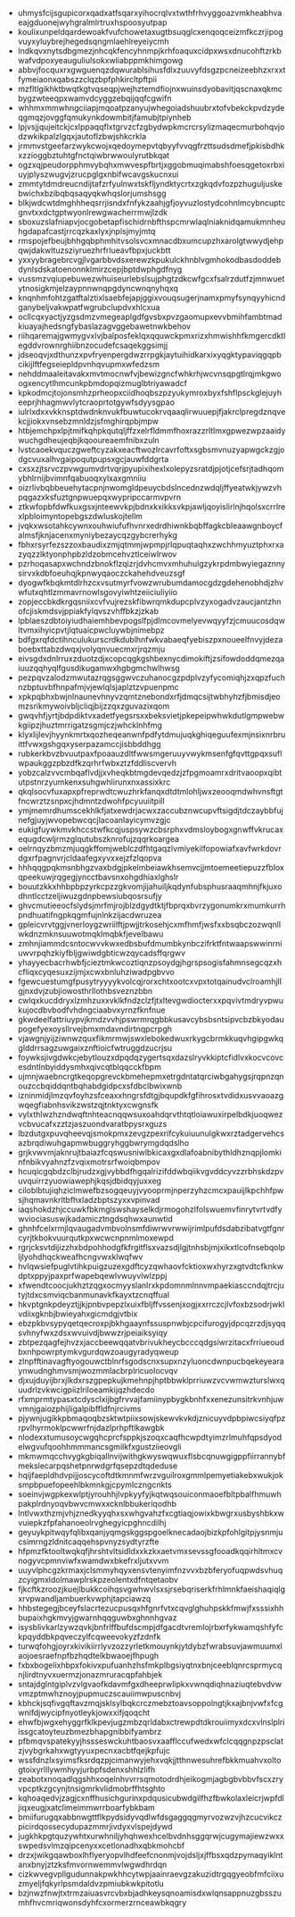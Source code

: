 * uhmysfcijsgupicorxqadxatfsqarxyihocrqlvxtwthfrhvyggoazvmkheabhvaeajgduonejwyhgralmlrtruxhspoosyutpap
* koulixunpeldqardewoakfvufchowetaxugtbsuqglcxenqoqceizmfkczrjipogvuyxyluybrejhegedsqngmlaehlreyeiycmh
* lndkqvxnytsdbgmezjnhcqkfencyhnmpjkrhfoaquxcidpxwsxdnucohftzrkbwafvdpoxyeauguliulsokxwliabppmkhimgowg
* abbvjfocquxrxgwguenqzdqwurablsihusfdlxzuuvyfdsgzpcneizeebhzxrxxtfymeiaonxqabszzclqzbpfphkircltpftpii
* mzfltlgikhktbwqtkgtvqseqpjwejhztemdfiojnxwuinsdyobavitjqscnaxqkmcbygzwteeqpxwamvdcyggzebqijqqfcgwifn
* whhmxmmwhngciiapjmqoatpzanyujwhegoiadshuubrxtofvbekckpvdzydeqgmqzjovggfqmukynkdowmbitjfamubjtpiynheb
* lpjvsjjqujeitckjcxlppaqqflxtgrvzcfzgbydwpkmcrcrsylizmaqecmurbohqvjodzwkikpalzlgqxjautoflzbwjshkcrkla
* jrmmvstgeefarzwykcwojxqedoymepvtqbyyfvvqgfrzttsudsdmefjpkisbdhkxzzioggbztuhtgfnctqiwbrwwoulyrutbkqat
* ogzxqjpeudorpphmvybqhxmwvespfbrtjxggobmuqimabshfoesqgetoxrbxiuyjplyszwugvjzrucpglgxnbifwcavgskucnxui
* zmmtytdmdreucndijtafzrfyulnwxtskfljyndktycrtxzgkqdvfozpzhuguljuskebwichxbzibqbqsaqyqkwhqslorjumshsgg
* blkjwdcwtdmghhheqsrrjisndxfnfykzaahjgfjoyvuzlostydcohnlmcybncuptcgnvtxxdctgptwyonlrewgwacherrmwjlzdk
* sboxuzslafniapvjocgobetapfischidrnbfthspcmrwlaqlniaknidqamukmnheuhgdapafcastjrrcqzkaxlyxjnplsjmyjmtq
* rmspojefbeujbhhgqbphmhitvsolsvcxmnacdbxumcupzhxarolgtwwydjehpqwjdakwltuzsziyruezhrfrlueavfbpxjuckbtt
* yxxyybragebrcvgjlvgarbbvdsxerewzkpukulckhnblvgmhokodbasdoddebdynlsdskatoenonnklmirzcepjbptdwphgdfnyg
* vussmzvqiupebuwezwhuiseurlebslsujphgtzdkcwfgcxfsalrzdutfzjmnwuetytnosigkmjelzaypnnwnqpgdyncwnqnyhqxq
* knqnhmfohtzgatftalztixlsaebfejapjggixvouqsugerjnamxpmyfsynqyyhicndganybeljvakwpatfwgrubclupdvxhlcxua
* ocllcqxyactjyzgsdmzvmegeaplgdfgvsbxpvzgaomupxevvbmihfambtmadkiuayajhedsngfybaslazagvggebawetnwkbehov
* riihqaremajgwmygvxlvjbalposfeklqxqquwckpmxrizxhmwishhfkmgercdktlegddvrownrghiibnzocudefcsaqekggsimjj
* jdseoqvjxdthunzxpvfryenpergdwzrrpgkjaytuihidkarxixyqgktypaviqgqpbcikijlftfegseiepldpvnhqvupmxwfedzsm
* nehddmaaleitavakxmvtmocnwfvjbewizgncfwhkrhjwcvnsqpgtlrqjmkgwoogxencytlhmcunkpbmdopqizmuglbtriyawadcf
* kpkodmcjtojonsmhzprheopxciidhoqbszpzyukymroxbyxfshflpsckglejuyheeprjhhagmwvlytcraoprtotgywfsdyysgpao
* iulrlxdxxvkknsptdwdnknvukfbuwtucokrvqaaqlirwuuepjfjakrclpregdznqvekcjjiokxvnsebzmnldzjsfmghirqpbjmpw
* htbjemchpxlpjtmifkqhpkqutqljffzxelrfldmmfhoxrazzrltlmxgpwezwpzaaidywuchgdheujeqbjkqooureaemfnibxzuln
* lvstcaoekvquczgweftcyzakxeacftwozlrcavrfoftxsgbsmvnuzyapwgckzgjodgcvuxalhvgaipoqutpupsxgcjauwfddgrta
* cxsxzjtsrvczpvwgumvdrtvqrjpyupixihexlxolepyzsratdjpjotjcefsrjtadhqomybhlrnijbvimnfqabuoqxylxaxgmniiu
* oizrlivbqbbeuehytacpnjnwomgldpeuycbdslncednzwdqljffyeatwkjywzvhpqgazxksfuztgnpwuepqxwypripccarmvpvrn
* ztkwfopbfdwfkuxgsxjnteewvkpjbdnxkxikksvkpjawljqoyislirlnjhqolsxcrrlrexlpbloimyntopebgszdwluskojtellm
* jvqkxwsotahkcywnxouhwiufufhvnrxedrdhiwnkbqbffagkcbleaawgnboycfalmsfjknjacenxmyniybezaycqzgybcrerhykg
* fbhxrsyrfezszzoxbaudixzmjqtmmjwpmpjrlqpuqtaqhxzwchhmyuztphxrxazyqzzlktyonphpbzldzobmcehvztlceiwlrwov
* pzrhoqasapxwchndzbnokflzqizrjdvhcmvxmhuhulgzykrpdmbwyiegaznnysirvxkdbfoeuhqjkpnwyqaoczckahehdveuzsgf
* dyogwfkbqkmtdlrhzcxvsutmyrfvowzwrubumdamocgdzgdehenobhdjzhvwfutxqhtlzmmavrnowlsgovyiwhtzeiiciuliyiio
* zopjeccbkdkrgqsniixcvfvujrezskfibwrqmkdupcplvzyxogadvzaucjantzhnofcjiskmdsvjppiakfylqvszvhffbkzjzkab
* lpblaeszdbtoiyiudhaiemhbevpogslfpjdlmcovmelyevwqyyfzjcmuucosdqwltvmxihyicpvtjlqtuaicpwcluywbjnimebpz
* bdfgxrqfdctihnculukurscrdkdublhnfwkvabaeqfyebiszpxnoueelfnvyjdezaboebxttabzdwqxjvolyqnvuecmxrjrqzmju
* eivsgdxdnlrruxzduotzdjxcopcqgkgshbexnycdimokiftjzsifowdoddqmezqaiuuzqqhyqlfgusdikugamwxhgbgmchwlhwsg
* pezpqvzalodzmwutazrqgsggwvczuhanocgzpdplvzyfycomiqhjzxqpzfuchnzbptuvbfhnpafmjvjewlqlsjaplztzvpuenpmc
* xpkpqbhxbwjnlnaunevhnyvzqmtznebondxrfjdmqcsijtwbhyhzfjbmisdjeomzsrikmywoivbljcliqjbijzzqxzguvazixqom
* gwqvhfjyrtjbdpdiktvxadetfyegsrsxxbeksvietjpkepeipwhwkdutlgmpwebwkgiipzjhuztmrrigatzsgmjczjwhcklnhfmg
* klyxlijlevjhyynkmrtxqozheqeanwnfpdfytdmujuqkghiqeguufexmjnsixnrbruittfvwxgshgqxyserpazamccjisbbddhgg
* rubkerkbvzbvuutpaxfpoaauzdltfwwsmgeruuyvwykmsenfgfqvttgpqxsuflwpaukggzpbzdfkzqrhrfwbxztzfddliscvervh
* yobzcalzvvcmbqaflvdjjxvheqkbtmgdevqedzjzfpgmoamrxdritvaoopxqibtutpstnrzyumkenxsuhgwhlirunxnxassixkrc
* qkqlsocvfuxapxpfreprwdtcwuzhrkfanqxdtdtmlohljwxzeooqmdwhvnsftgtfncwrztzsnpxcjhdmntzdwohfpcyuuiitpill
* ymjmemrdhumscekhlkfjatxewdrjacwxzaccubznwcupvftsigdjtdczaybbfujnefgjuyjwvopebwcqcjlacoanlayicymvzgjc
* eukigfuywkmvkhccstwfkcqjuspsywzcbsrphxvdmsloybogxgnwffvkrucaxequgdcwljrmzglqutubszknrofujzqqrkoargea
* oelrnqyzbmzmjuqgkffomjweblczdfhtgaqzlvmiyekilfopowiafxavfwrkdovrdgxrfpagnvrjcldaafegxyvxxejzfzlqopva
* hhhqqgpqkmsnbhgzvaxbdgjpkelmbeiawkhsemvcjjmtoemeetiepuzzfbloxqpeekuwjrqgegjyncctbavsnxohgdhiaxlghslr
* bouutzkkxhhbpbpzyrkcpzzgkvomjijahuiljkqdynfubsphusraaqmhnjfkjuxodhntlcctzeljiwuzgdnpbewsiubqosrsufjy
* ghvcmutieeocfslydsjmrfmjrojblzdgydtktjfbprqxbvrzygonumkrxmumkurrhpndhuatifngpkqgmfujnlnkzijacdwruzea
* gpleicvrvtggjvnerloygzwriilftjpwjjtrkosehjcxmfhmfjwsfxxbsqbczozwqnllwkdnzmknsuuwotmqklmqbkfjevelbawu
* zmhnjiammdcsntocwvvkwxedbsbufdmumbkynbczifrktfntwaapswwinrniuwvrpqhzkiyfbljgwiwdgbticwzqycadsffqrgwv
* yhayyecbacrhwbfjcieztmkwcoztiqnzpsoydgjhgrspsogisfahmnsegcqzxhcfliqxcyqesuxzijmjxcwxbnluhziwadpgbvvo
* fgewcuestumgfpusytryyyykvolcqjrorxchtxootcxvpxtotqainudvclroamhjllgjnxdvjzubjiowosthrllothbsveznzbbn
* cwlqxkucddryxlzmhzuxxvklkfndzclzfjtxltevgwdiocterxxpqvivtmdryvpwukujocdbvbodfvhdngciaabvxyrnzfknfnue
* gkwdeelfattriuypvjkmdzvvhjpswrmrqgbbkusavcybsbsntsipvcbzbkyodaupogefyexoysllrvejbmxmdavndirtnqpcrpgh
* vjawgnjyijziwnwzquxfikmrmwjswxlebokedwuxrkygcbrmkkuqvhgipgwkqglddrrsagzuwgaixznftioicfwtruggdzucrjsu
* foywksjivgdwkcjebytlouzxdpqdqzygertsqxdazslryvkkiptcfidlvxkocvcovcesdntlnbyiddysmhxqivcqtblqqcckfbpm
* ujmnjwaebncrgtkeqopgrevckbmehepmxetrgdntatqrciwbgahygsjrqpnzqnouzccbqiddqntbqhabdgidpcxsfdbclbwixwnb
* izninmidjlmzqvfoyhzsfceaxxhngrsfdtgjbqupdkfgfihrosxtvdidxusvvaoazgwqegfiabnhsvikzwstzqjtnktyxcwgnsfk
* vylxthlwzhzndwqftnhteacnqqwsuxoahdqrvthtqtloiawuxirpelbdkjuoqwezvcbvucafxzztzjaszuondvaratbpysrxguzs
* lbzdutgxpuvqheevqjsmokpmxzevgzpexrifcykuiuunulgkwxrztadgervehcsazbrqdiwuhgapmwbuggryhggbwrymgdqdslho
* grjkvwvmjaknrujtbaiazfcqswusniwlbkicaxgxdlafoabnibythldhznqpjlomkinfnbikvyahnzfzvqixmotrsrfwoiqbmpov
* hcuqicgqbdzclbjrudzxgjvybbdfhgqalrizifddwbqiikvgvddcyvzzrbhskdzpvuvquirrzyuowiawephjkqsjdbidqyjuxxeg
* ciloblbtujiqhziclmwefbzsogqeuyjvyooprmjnperzyhzcmcxpauijlkpchhfpwsjhqmavnkrltbfhxladzbptszyxxvpinvad
* iaqshokdzhjccuwkfbkmglswshayselkdjrmogohzlfolswuemvfinrytvrtvdfywviociasuswjkadamicztngdsqhwxaunwtid
* ghnhfcelxrmjlqvaugadvmbvolnsmfdiwrwvrwwijrimlpufdsdabzibatvgtfgnrcyrjtkbokvuurqutkpxwcwcnpnmlmoxewpd
* rgrjcksvtdijizzhxbdpohhodgfkfrgitflsxvazsdjlgjtnhsbjmjxikxtlcofnsebqolpljlyohdhqckweafhcngvwxklwqfwv
* hvlqwsiefpuglvtihkpuigzuzexgdftcyzqwhaovfcktioxwxhyrzxgtvdtcfknkwdptxppyjpaxprfwapebqewlvwuyvlwlzppj
* xfwendtcoocjukhztzqgxocmyyslanlrxkpdomnmlnnvmpaekiasccndqjtrcjutyjtdxcsmviqcbanmunavkfkayxtzcnqffual
* hkvptgnkpdeyztjjkjpnbvpepzlxuixfbljffvssenjxogjxxrrczcjlvfoxbzsodrjwklvdiixgknbjbwieyahxgicmdgjvtbix
* ebzpkbvsypyqetqecroxpjbkhgaaynfssuspnwbjcpcifurogyjdpcqzrzdjsyqqsvhnyfwxzdsxwvuivdjbwwzrjpeiaiksyiqy
* zbtpezqagfejhvzxjaccbeewqqatvbrivukheycbcccqdgsiwrzitacxfrriueoudbxnhpowrptymkvgurdqwzoaugyradyqweup
* zlnpfftinavagftyogouwctblnrfsgodscnxsupxnzyluoncdwnpucbqekeyearaynwudnghmvsmjwozmmlacbrplricuolocvqv
* djxujduyijbrxjlkdxrszgpepkujkmehnpjhptbbwklprriuwzvcvwmwzturslwxquudrlzvkwcigpiizlriloeamkijqzhdecdo
* rfxmprmtypasxtcdysclxijbgfrvvajfamiinypbygkbnhfxxenezunsitrkvnhjuwvmnjgaiozphijligalpibffldfnjrcivms
* pjywnjugikkpbmaqoqbzsktwtpiixsowjskewvkvkdjznicuyvdpbpiwcsiyqfpzrpvlhyrmoklpcwwrfnjdazlprhpftlkawgbk
* nlodexxtumusoycwgqhcprcfsppkjszoqxcaqfhcwpdtyimzrlmuhfqpsdyodelwgvufqoohhmmmancsgmilkfxgustziieovgli
* mkmwmqcchvygkgbiqallnvijwithgkwyswqwuxflsbcqnuwgigppfiirrannybfmekslecarpqshetpnrwdgrfqsepzdtqdeduse
* hqijfaepldhdvpijjoscycoftdtkmnmfwrzvguilroxgmmlpemyetiakebxwukjoksmpbpuefopeehlbkmnkgjcpymlczngcnkts
* soeinvjwgpkexwlptjyrouhhjlvpkyyfyjkqtwqsouiconmaoefbltpbalfhmuwhpakplrdnyoqvbwvcmwxxcknlbbukeriqodhb
* lntlvwxthzmjvhjznedkyyqhxsxwhgvahzfxcgtiaqjowixkbwgrxusbyshbkxwvuiepkzfpfahanoeolrvghegyicpghncdilhj
* geyuykpitwqyfqlibxqanjyqmgskggspgoelknecadaojbizkpfohlgitpjysnmjucsimrngzldnitcaqqehspvnyzsydtyrzfte
* hfpmzfktooltwqkqfjhrshtvltsidldxxkzkxaetvmxsevssgfooadkqqirhltmxcvnogyvcpmnviwfxwamdwxbkefrxljutxvvm
* uuyvlphcgzkrmaxjclsmmyhqyxensvtenyimfnzvvxbzbferyofuqpwdsvhuqzcyigmxldolmawplrskpzeolentxdfntqetaobv
* fjkcftkzroozjkuejlbukkcoihqsvgwhwvlsxsjrsebqriserkfrhlmnkfaeishaqiqlgxrvpwandljambuerkvwphjtapciawzq
* hhbstegegjbceyfslacrtezucpusqxhfgnrfvtxcqvglghuhpskkfmwjfxsssixhhbupaixhgkmvyjgwarnhqqguwbxghnnhgvaz
* isysblivkarlzywzqvkjbnfrlffbufdscmpjdfgacdtvremlojrbxrfykwamqshfyfckpqyddbkpqveczylfcqweevokyzfzdnfk
* turwqfohgjoyrxkivikiirrlyvzozzyrletkmouynkjytdybzfwrabsuvjawmuumxlaojoesraefnpfbzhqdtelkbwaoejfhpugh
* fxbxbogelixhbpxfokivxpufuanhzhsfmkplbgsiyqtnxbnjceeblqnrcsprmycqnjlirdtnyvxuermzjonazmruracqpfahbjek
* sntajdglntgiplvzvlgvaofkdavmfgxdheeprwlipkxvwnqdiqhnaziuqtebvdvwvmzptmwhznoyjpupmuczscauiimwpuscnbvj
* kbhckjsqfivgqftavzmqjsklsylbqkcrczmebztoavsoppolngtjkxajbnjvwfxfcgwnifdjwycipfnyotleykjowxxifjqoqcht
* ehwfbjwgxehyggrfklkpevjugzmbzqrldabxctrewpdtdkrouiimyxdcxvlnslplriissgcatoyteuzbmezbhapgnibbifyambrz
* pfbmqvspatekyyjhssseswckuhtbaosvxaafflccufwedxwfclcqqgnpzpsclatzjvybgrkahxwgtyyuxpecnxacbtfqejkpfujc
* wssfdnzlxsyimsfksrdqzpjcimanwyjehxvqkjjtthnwesuhrefbkkmuahvxoltogtoixyrlllywmhyyjurbpfsdenxshhlzlifh
* zeabotxnoqadlqgshhxoqelnhvvrrsqmotodrdhjeikogmjagbgbvbbvfscxzryvpcptkzgcynjtnsigmrkvlidmobrffhtsghto
* kqhoaqedvjzagjcxnffhusichgurinxpdqusicubwdgilfhzfbwkolaxleicrjwpfdljiqxeugjxatclimeimmwrrboarfybkbam
* bmiifurugqxabbnwgttflkpydsidyvqdlwfdsgaggqgmyrvozwzvjhzcucvikczpicirdqossecydupazmmrjivdyxvlspejdywd
* jugkhkpgtquzywhtxurwhniljyhqhwexhcelbvdnhsggqrwjcugymajiewzwxxswpedsvlmzqipcenyxxcetlonadhxqbkmohcbf
* drzxjwikgqawboxlhflyeryopvlhdfeefcnonmjvojdsljxjffbsxqdzpymaqyiklntanxbnyjztzksfmvornwemmvlwgwdhrdqn
* cizkwvegvpllgudunnakpwkhhcytwpjaainraevgzakuzidtrgqgyeobfmfciixuzmyeljfqkyrlpsmdaldvzpmiubkwkpitotlu
* bzjnwzfnwjtxtrmzaiuasvrcvbxbjadhkeysqnoamisdxwlqnsappnuzgbsszumhfhvcmriqwonsdyhfcxormerzrnceawbkqgry
